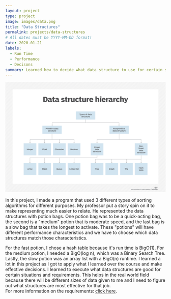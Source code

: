 ```yaml
---
layout: project
type: project
image: images/data.png
title: "Data Structures"
permalink: projects/data-structures
# All dates must be YYYY-MM-DD format!
date: 2020-01-21
labels:
  - Run Time
  - Performance
  - Decisons
summary: Learned how to decide what data structure to use for certain situations.
---
```

<img class="ui medium right floated rounded image" src="../images/data.png">


In this project, I made a program that used 3 different types of sorting algorithms for different purposes.  My professor put a story spin on it to make representing much easier to relate.  He represented the data structures with potion bags.  One potion bag was to be a quick-acting bag, the second is a "medium" potion that is moderate speed, and the last bag is a slow bag that takes the longest to activate.  These "potions" will have different performance characteristics and we have to choose which data structures match those characteristics.  

For the fast potion, I chose a hash table because it's run time is BigO(1).  For the medium potion, I needed a BigO(log n), which was a Binary Search Tree.  Lastly, the slow potion was an array list with a BigO(n) runtime.  I learned a lot in this project as I got to apply what I learned over the course and make effective decisions.  I learned to execute what data structures are good for certain situations and requirements.  This helps in the real world field because there will be different sizes of data given to me and I need to figure out what structures are most effective for that job.  
For more information on the requirements: [click here](http://courses.ics.hawaii.edu/ics211f18/morea/150.complex-sorting/experience-H12.html).


